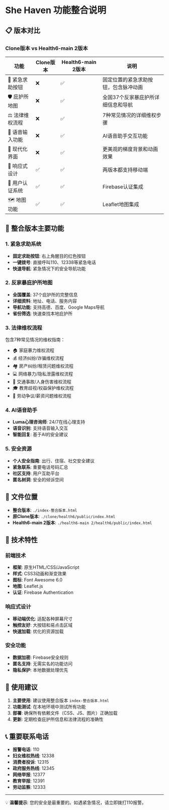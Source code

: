 # She Haven 功能整合说明

## 📋 版本对比

### Clone版本 vs Health6-main 2版本

| 功能 | Clone版本 | Health6-main 2版本 | 说明 |
|------|-----------|-------------------|------|
| 🚨 紧急求助按钮 | ❌ | ✅ | 固定位置的紧急求助按钮，包含脉冲动画 |
| 🛡️ 庇护所地图 | ❌ | ✅ | 全国37个反家暴庇护所详细信息和导航 |
| ⚖️ 法律维权流程 | ❌ | ✅ | 7种常见情况的详细维权步骤 |
| 🎤 语音输入功能 | ❌ | ✅ | AI语音助手交互功能 |
| 🎨 现代化界面 | ❌ | ✅ | 更美观的梯度背景和动画效果 |
| 📱 响应式设计 | ✅ | ✅ | 两版本都支持移动端 |
| 🔐 用户认证系统 | ✅ | ✅ | Firebase认证集成 |
| 🗺️ 地图功能 | ✅ | ✅ | Leaflet地图集成 |

## 🎯 整合版本主要功能

### 1. 紧急求助系统
- **固定求助按钮**: 右上角醒目的红色按钮
- **一键拨号**: 直接呼叫110、12338等紧急电话
- **快速导航**: 紧急情况下的安全导航功能

### 2. 反家暴庇护所地图
- **全国覆盖**: 37个庇护所的完整信息
- **详细资料**: 地址、电话、服务内容
- **导航功能**: 支持高德、百度、Google Maps导航
- **省份筛选**: 快速查找本地庇护所

### 3. 法律维权流程
包含7种常见情况的维权指南：
- 🏠 家庭暴力维权流程
- 💰 经济纠纷/诈骗维权流程  
- 🏘️ 房产纠纷/租赁问题维权流程
- 💻 网络暴力/隐私泄露维权流程
- 🚗 交通事故/人身伤害维权流程
- 🎓 教育歧视/权益保护维权流程
- 💼 劳动争议/薪资问题维权流程

### 4. AI语音助手
- **Luma心理咨询师**: 24/7在线心理支持
- **语音识别**: 支持语音输入交互
- **智能回复**: 基于AI的安全建议

### 5. 安全资源
- **个人安全指南**: 出行、住宿、社交安全建议
- **紧急联系**: 重要电话号码汇总
- **社区支持**: 用户互助平台
- **匿名树洞**: 安全的倾诉空间

## 📁 文件位置

- **整合版本**: `./index-整合版本.html`
- **原Clone版本**: `./clone/health6/public/index.html`
- **Health6-main 2版本**: `./health6-main 2/health6/public/index.html`

## 🔧 技术特性

### 前端技术
- **框架**: 原生HTML/CSS/JavaScript
- **样式**: CSS3动画和渐变效果
- **图标**: Font Awesome 6.0
- **地图**: Leaflet.js
- **认证**: Firebase Authentication

### 响应式设计
- **移动端优化**: 适配各种屏幕尺寸
- **触控友好**: 大按钮和易点击区域
- **快速加载**: 优化的资源加载

### 安全功能
- **数据加密**: Firebase安全规则
- **匿名支持**: 无需实名的功能访问
- **隐私保护**: 本地数据处理优先

## 🚀 使用建议

1. **主要使用**: 建议使用整合版本 `index-整合版本.html`
2. **功能测试**: 在本地环境中测试所有功能
3. **部署**: 确保所有依赖文件（CSS、JS、图片）正确加载
4. **更新**: 定期检查庇护所信息和法律流程的准确性

## 📞 重要联系电话

- **报警电话**: 110
- **妇女维权热线**: 12338  
- **消费者投诉**: 12315
- **政府服务热线**: 12345
- **网络举报**: 12377
- **教育举报**: 12391
- **劳动监察**: 12333

---

💡 **温馨提示**: 您的安全是最重要的。如遇紧急情况，请立即拨打110报警。 
